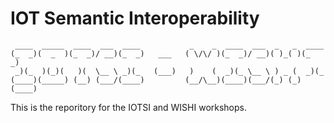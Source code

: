 # IOT Semantic Interoperability


```
 ____  _____  ____  ___  ____           _    _  ____  ___  _   _  ____
(_  _)(  _  )(_  _)/ __)(_  _)   ___   ( \/\/ )(_  _)/ __)( )_( )(_  _)
 _)(_  )(_)(   )(  \__ \ _)(_   (___)   )    (  _)(_ \__ \ ) _ (  _)(_ 
(____)(_____) (__) (___/(____)         (__/\__)(____)(___/(_) (_)(____)

```


This is the reporitory for the IOTSI and WISHI workshops.
